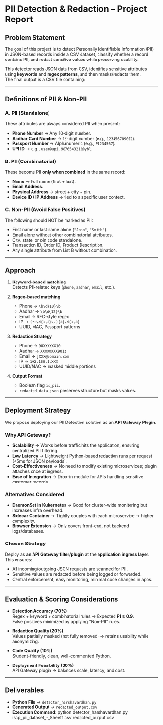 # PII Detection & Redaction – Project Report

##  Problem Statement
The goal of this project is to detect Personally Identifiable Information (PII) in JSON-based records inside a CSV dataset, classify whether a record contains PII, and redact sensitive values while preserving usability.

This detector reads JSON data from CSV, identifies sensitive attributes using **keywords** and **regex patterns**, and then masks/redacts them.  
The final output is a CSV file containing:


---

## Definitions of PII & Non-PII

### A. PII (Standalone)
These attributes are always considered PII when present:
- **Phone Number** → Any 10-digit number.  
- **Aadhar Card Number** → 12-digit number (e.g., `123456789012`).  
- **Passport Number** → Alphanumeric (e.g., `P1234567`).  
- **UPI ID** → e.g., `user@upi`, `9876543210@ybl`.

### B. PII (Combinatorial)
These become PII **only when combined** in the same record:
- **Name** → Full name (first + last).  
- **Email Address**.  
- **Physical Address** → street + city + pin.  
- **Device ID / IP Address** → tied to a specific user context.

### C. Non-PII (Avoid False Positives)
The following should NOT be marked as PII:
- First name or last name alone (`"John"`, `"Smith"`).  
- Email alone without other combinatorial attributes.  
- City, state, or pin code standalone.  
- Transaction ID, Order ID, Product Description.  
- Any single attribute from List B without combination.

---

##  Approach

1. **Keyword-based matching**  
   Detects PII-related keys (`phone`, `aadhar`, `email`, etc.).

2. **Regex-based matching**  
   - Phone → `\b\d{10}\b`  
   - Aadhar → `\b\d{12}\b`  
   - Email → RFC-style regex  
   - IP → `(?:\d{1,3}\.){3}\d{1,3}`  
   - UUID, MAC, Passport patterns  

3. **Redaction Strategy**  
   - Phone → `98XXXXXX10`  
   - Aadhar → `XXXXXXXX9012`  
   - Email → `jXXX@domain.com`  
   - IP → `192.168.1.XXX`  
   - UUID/MAC → masked middle portions  

4. **Output Format**  
   - Boolean flag `is_pii`.  
   - `redacted_data_json` preserves structure but masks values.  

---

##  Deployment Strategy

We propose deploying our PII Detection solution as an **API Gateway Plugin**.

###  Why API Gateway?
- **Scalability** → Works before traffic hits the application, ensuring centralized PII filtering.  
- **Low Latency** → Lightweight Python-based redaction runs per request (<5ms for JSON payloads).  
- **Cost-Effectiveness** → No need to modify existing microservices; plugin attaches once at ingress.  
- **Ease of Integration** → Drop-in module for APIs handling sensitive customer records.

###  Alternatives Considered
- **DaemonSet in Kubernetes** → Good for cluster-wide monitoring but increases infra overhead.  
- **Sidecar Container** → Tightly couples with each microservice → higher complexity.  
- **Browser Extension** → Only covers front-end, not backend logs/databases.  

###  Chosen Strategy
 Deploy as **an API Gateway filter/plugin** at the **application ingress layer**.  
This ensures:  
- All incoming/outgoing JSON requests are scanned for PII.  
- Sensitive values are redacted before being logged or forwarded.  
- Central enforcement, easy monitoring, minimal code changes in apps.  

---

##  Evaluation & Scoring Considerations

- **Detection Accuracy (70%)**  
  Regex + keyword + combinatorial rules → Expected **F1 ≥ 0.9**.  
  False positives minimized by applying “Non-PII” rules.  

- **Redaction Quality (20%)**  
  Values partially masked (not fully removed) → retains usability while anonymizing.  

- **Code Quality (10%)**  
  Student-friendly, clean, well-commented Python.  

- **Deployment Feasibility (30%)**  
  API Gateway plugin → balances scale, latency, and cost.  

---

##  Deliverables

- **Python File** → `detector_harshavardhan.py`  
- **Generated Output** → `redacted_output.csv`  
- **Execution Command**: python detector_harshavardhan.py iscp_pii_dataset_-_Sheet1.csv redacted_output.csv


